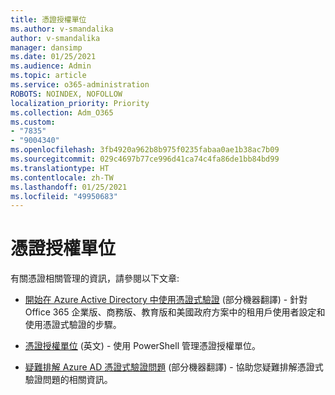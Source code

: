 ```yaml
---
title: 憑證授權單位
ms.author: v-smandalika
author: v-smandalika
manager: dansimp
ms.date: 01/25/2021
ms.audience: Admin
ms.topic: article
ms.service: o365-administration
ROBOTS: NOINDEX, NOFOLLOW
localization_priority: Priority
ms.collection: Adm_O365
ms.custom:
- "7835"
- "9004340"
ms.openlocfilehash: 3fb4920a962b8b975f0235fabaa0ae1b38ac7b09
ms.sourcegitcommit: 029c4697b77ce996d41ca74c4fa86de1bb84bd99
ms.translationtype: HT
ms.contentlocale: zh-TW
ms.lasthandoff: 01/25/2021
ms.locfileid: "49950683"
---
```

# <a name="certificate-authorities"></a>憑證授權單位

有關憑證相關管理的資訊，請參閱以下文章:

- [開始在 Azure Active Directory 中使用憑證式驗證](https://docs.microsoft.com/azure/active-directory/authentication/active-directory-certificate-based-authentication-get-started#:~:text=Certificate-based) (部分機器翻譯)  - 針對 Office 365 企業版、商務版、教育版和美國政府方案中的租用戶使用者設定和使用憑證式驗證的步驟。

- [憑證授權單位](https://docs.microsoft.com/powershell/module/azuread) (英文)  - 使用 PowerShell 管理憑證授權單位。

- [疑難排解 Azure AD 憑證式驗證問題](https://docs.microsoft.com/troubleshoot/azure/active-directory/certificate-based-authenticate-issue) (部分機器翻譯)  - 協助您疑難排解憑證式驗證問題的相關資訊。



